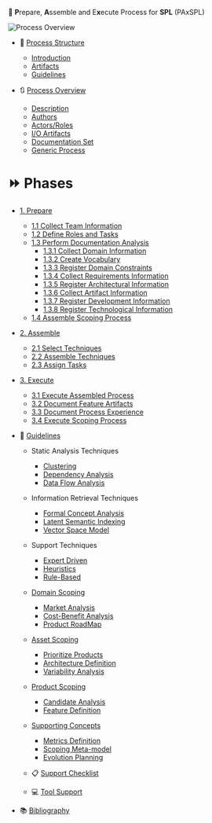 :arrows_counterclockwise: **P**repare, **A**ssemble and E**x**ecute Process for **SPL** (PAxSPL)

![Process Overview](https://github.com/HestiaProject/PAxSPL/blob/master/process/img/Processo_Art.png)

* :repeat_one: [Process Structure](https://github.com/HestiaProject/abstract-spl-reengineering/wiki/Process-Structure)

  * [Introduction](https://github.com/HestiaProject/abstract-spl-reengineering/wiki/Process-Structure#introduction)
  * [Artifacts](https://github.com/HestiaProject/abstract-spl-reengineering/wiki/Process-Structure#artifacts)
  * [Guidelines](https://github.com/HestiaProject/abstract-spl-reengineering/wiki/Process-Structure#guidelines)

* :arrows_clockwise: [Process Overview](https://github.com/HestiaProject/abstract-spl-reengineering/wiki/Process-Overview)

  * [Description](https://github.com/HestiaProject/abstract-spl-reengineering/wiki/Process-Overview#description)
  * [Authors](https://github.com/HestiaProject/abstract-spl-reengineering/wiki/Process-Overview#authors)
  * [Actors/Roles](https://github.com/HestiaProject/abstract-spl-reengineering/wiki/Process-Overview#actorsroles)
  * [I/O Artifacts](https://github.com/HestiaProject/abstract-spl-reengineering/wiki/Process-Overview#io-artifacts)
  * [Documentation Set](https://github.com/HestiaProject/Generic-SPL-Re-engineering-Process/wiki/Process-Overview#documentation-set)
  * [Generic Process](https://github.com/HestiaProject/Generic-SPL-Re-engineering-Process/wiki/Process-Overview#generic-process)


# :fast_forward: Phases

* [1. Prepare](https://github.com/HestiaProject/abstract-spl-reengineering/wiki/Prepare)
    * [1.1 Collect Team Information](https://github.com/HestiaProject/abstract-spl-reengineering/wiki/Prepare#collect-team-information)
    * [1.2 Define Roles and Tasks](https://github.com/HestiaProject/abstract-spl-reengineering/wiki/Prepare#define-roles-and-tasks)
    * [1.3 Perform Documentation Analysis](https://github.com/HestiaProject/Generic-SPL-Re-engineering-Process/wiki/Prepare#perform-documentation-analysis)
       * [1.3.1 Collect Domain Information](https://github.com/HestiaProject/abstract-spl-reengineering/wiki/Perform-Documentation-Analysis#collect-domain-information) 
       * [1.3.2 Create Vocabulary](https://github.com/HestiaProject/abstract-spl-reengineering/wiki/Perform-Documentation-Analysis#create-vocabulary)
       * [1.3.3 Register Domain Constraints](https://github.com/HestiaProject/abstract-spl-reengineering/wiki/Perform-Documentation-Analysis#register-domain-constraints)
       * [1.3.4 Collect Requirements Information](https://github.com/HestiaProject/abstract-spl-reengineering/wiki/Perform-Documentation-Analysis#collect-requirements-information)
       * [1.3.5 Register Architectural Information](https://github.com/HestiaProject/abstract-spl-reengineering/wiki/Perform-Documentation-Analysis#register-architectural-information)
       * [1.3.6 Collect Artifact Information](https://github.com/HestiaProject/abstract-spl-reengineering/wiki/Perform-Documentation-Analysis#collect-artifact-information)
       * [1.3.7 Register Development Information](https://github.com/HestiaProject/abstract-spl-reengineering/wiki/Perform-Documentation-Analysis#register-development-information)
       * [1.3.8 Register Technological Information](https://github.com/HestiaProject/abstract-spl-reengineering/wiki/Perform-Documentation-Analysis#register-technological-information)
  * [1.4 Assemble Scoping Process](https://github.com/HestiaProject/PAxSPL/wiki/Prepare#assemble-scoping-process)

* [2. Assemble](https://github.com/HestiaProject/abstract-spl-reengineering/wiki/Assemble)
  * [2.1 Select Techniques](https://github.com/HestiaProject/Generic-SPL-Re-engineering-Process/wiki/Assemble#select-techniques)
  * [2.2 Assemble Techniques](https://github.com/HestiaProject/Generic-SPL-Re-engineering-Process/wiki/Assemble#assemble-techniques)
  * [2.3 Assign Tasks](https://github.com/HestiaProject/Generic-SPL-Re-engineering-Process/wiki/Assemble#assign-tasks)
  

* [3. Execute](https://github.com/HestiaProject/abstract-spl-reengineering/wiki/Execute)
  * [3.1 Execute Assembled Process](https://github.com/HestiaProject/Generic-SPL-Re-engineering-Process/wiki/Execute#execute-assembled-process) 
  * [3.2 Document Feature Artifacts](https://github.com/HestiaProject/Generic-SPL-Re-engineering-Process/wiki/Execute#document-feature-artifacts)
  * [3.3 Document Process Experience](https://github.com/HestiaProject/Generic-SPL-Re-engineering-Process/wiki/Execute#document-process-experience)
  * [3.4 Execute Scoping Process](https://github.com/HestiaProject/PAxSPL/wiki/Execute#execute-scoping-process)

* :scroll: [Guidelines](https://github.com/HestiaProject/abstract-spl-reengineering/wiki/Guidelines)

  * Static Analysis Techniques 

    * [Clustering](https://github.com/HestiaProject/abstract-spl-reengineering/wiki/Clustering)
    * [Dependency Analysis](https://github.com/HestiaProject/abstract-spl-reengineering/wiki/Dependency-Analysis)
    * [Data Flow Analysis](https://github.com/HestiaProject/abstract-spl-reengineering/wiki/Data-Flow-Analysis)

  * Information Retrieval Techniques

    * [Formal Concept Analysis](https://github.com/HestiaProject/abstract-spl-reengineering/wiki/Formal-Concept-Analysis)
    * [Latent Semantic Indexing](https://github.com/HestiaProject/abstract-spl-reengineering/wiki/Latent-Semantic-Indexing)
    * [Vector Space Model](https://github.com/HestiaProject/abstract-spl-reengineering/wiki/Vector-Space-Model)

  * Support Techniques

    * [Expert Driven](https://github.com/HestiaProject/abstract-spl-reengineering/wiki/Expert-Driven)
    * [Heuristics](https://github.com/HestiaProject/abstract-spl-reengineering/wiki/Heuristics)
    * [Rule-Based](https://github.com/HestiaProject/abstract-spl-reengineering/wiki/Rule-Based)

  * [Domain Scoping](https://github.com/HestiaProject/PAxSPL/wiki/Domain-Scoping)

    * [Market Analysis](https://github.com/HestiaProject/PAxSPL/wiki/Domain-Scoping#market-analysis) 
    * [Cost-Benefit Analysis](https://github.com/HestiaProject/PAxSPL/wiki/Domain-Scoping#cost-benefit-analysis)
    * [Product RoadMap](https://github.com/HestiaProject/PAxSPL/wiki/Domain-Scoping#product-roadmap)

  * [Asset Scoping](https://github.com/HestiaProject/PAxSPL/wiki/Asset-Scoping)

    * [Prioritize Products](https://github.com/HestiaProject/PAxSPL/wiki/Asset-Scoping#prioritize-products) 
    * [Architecture Definition](https://github.com/HestiaProject/PAxSPL/wiki/Asset-Scoping#architecture-definition)
    * [Variability Analysis](https://github.com/HestiaProject/PAxSPL/wiki/Asset-Scoping#variability-analysis)

  * [Product Scoping](https://github.com/HestiaProject/PAxSPL/wiki/Product-Scoping)

    * [Candidate Analysis](https://github.com/HestiaProject/PAxSPL/wiki/Product-Scoping#candidate-analysis) 
    * [Feature Definition](https://github.com/HestiaProject/PAxSPL/wiki/Product-Scoping#feature-definition)

  * [Supporting Concepts](https://github.com/HestiaProject/PAxSPL/wiki/Scoping-Support-Concepts)

    * [Metrics Definition](https://github.com/HestiaProject/PAxSPL/wiki/Scoping-Support-Concepts#metrics-definition) 
    * [Scoping Meta-model](https://github.com/HestiaProject/PAxSPL/wiki/Scoping-Support-Concepts#scoping-meta-model)
    * [Evolution Planning](https://github.com/HestiaProject/PAxSPL/wiki/Scoping-Support-Concepts#evolution-planning)
  
  * :clipboard: [Support Checklist](https://github.com/HestiaProject/PAxSPL/wiki/Support-Checklist)
  * :computer: [Tool Support](https://github.com/HestiaProject/PAxSPL/wiki/Tool-Support)  

* :books: [Bibliography](https://github.com/HestiaProject/Generic-SPL-Re-engineering-Process/wiki/Bibliography)
